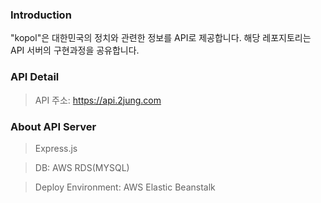 ### Introduction
"kopol"은 대한민국의 정치와 관련한 정보를 API로 제공합니다. 
해당 레포지토리는 API 서버의 구현과정을  공유합니다.

### API Detail 
> API 주소: https://api.2jung.com

### About API Server 
> Express.js

> DB: AWS RDS(MYSQL)

> Deploy Environment: AWS Elastic Beanstalk
